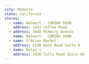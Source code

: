 ```yaml
---
city: Modesto
state: california
stores:
  - name: Walmart - COMING SOON
    address: 1421 Coffee Road
  - address: 3848 McHenry Avenue
    name: Walmart - COMING SOON
  - name: O'Brien Market
    address: 4120 Dale Road Suite H
  - name: Raley's
    address: 3430 Tully Road Suite 40
---
```

